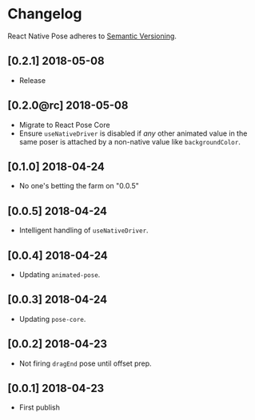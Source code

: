# Changelog

React Native Pose adheres to [Semantic Versioning](http://semver.org/).

## [0.2.1] 2018-05-08

- Release

## [0.2.0@rc] 2018-05-08

- Migrate to React Pose Core
- Ensure `useNativeDriver` is disabled if *any* other animated value in the same poser is attached by a non-native value like `backgroundColor`.

## [0.1.0] 2018-04-24

- No one's betting the farm on "0.0.5"

## [0.0.5] 2018-04-24

- Intelligent handling of `useNativeDriver`.

## [0.0.4] 2018-04-24

- Updating `animated-pose`.

## [0.0.3] 2018-04-24

- Updating `pose-core`.

## [0.0.2] 2018-04-23

- Not firing `dragEnd` pose until offset prep.

## [0.0.1] 2018-04-23

- First publish
